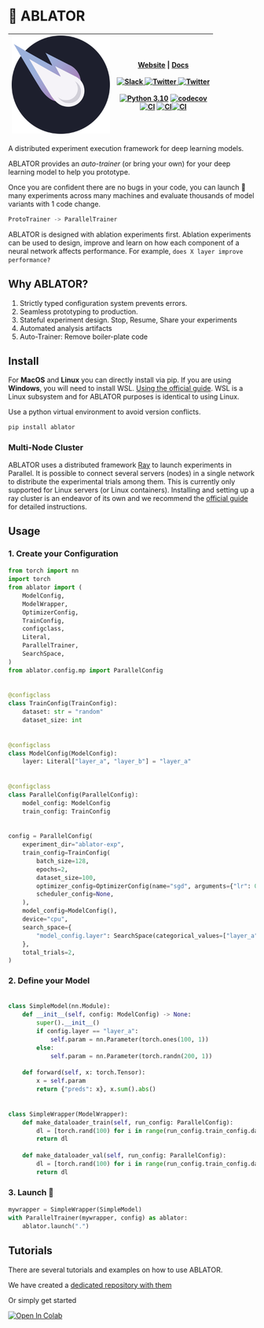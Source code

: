 # 🚀 ABLATOR

|<img src="docs/source/_static/logo.png" alt="logo" width="200"/>|  [Website](https://ablator.org) \| [Docs](https://docs.ablator.org) </br></br><a href="https://join.slack.com/t/ablator/shared_invite/zt-23ak9ispz-HObgZSEZhyNcTTSGM_EERw" target="_blank"> <img class="banner-icon" src="https://upload.wikimedia.org/wikipedia/commons/thumb/b/b9/Slack_Technologies_Logo.svg/1200px-Slack_Technologies_Logo.svg.png" height="20px" alt="Slack"> </a> <a href="https://twitter.com/ablator_org" target="_blank"> <img class="banner-icon" src="https://img.shields.io/twitter/url/https/twitter.com/ablator_org.svg?style=social&label=Follow%20%40ablator_org" height="20px" alt="Twitter"> </a> <a href="https://discord.gg/9dqThvGnUW" target="_blank"> <img class="banner-icon" src="https://dcbadge.vercel.app/api/server/9dqThvGnUW" height="20px" alt="Twitter"> </a> <br></br>[![Python 3.10](https://img.shields.io/badge/python-3.10+-blue.svg)](https://www.python.org/downloads/release/python-3100/) [![codecov](https://codecov.io/gh/fostiropoulos/ablator/graph/badge.svg?token=LUGKC1R8CG)](https://codecov.io/gh/fostiropoulos/ablator) </br>[![CI](https://github.com/fostiropoulos/ablator/actions/workflows/_linux_test.yml/badge.svg)](https://github.com/fostiropoulos/ablator/actions/workflows/_linux_test.yml) [![CI](https://github.com/fostiropoulos/ablator/actions/workflows/_mac_test.yml/badge.svg)](https://github.com/fostiropoulos/ablator/actions/workflows/_mac_test.yml)[![CI](https://github.com/fostiropoulos/ablator/actions/workflows/_wsl_test.yml/badge.svg)](https://github.com/fostiropoulos/ablator/actions/workflows/_wsl_test.yml) |
|--|--|


A distributed experiment execution framework for deep learning models.

ABLATOR provides an *auto-trainer* (or bring your own) for your deep learning model to help you prototype.

Once you are confident there are no bugs in your code, you can launch 🚀 many experiments across many machines and evaluate thousands of model variants with 1 code change.



```python
ProtoTrainer -> ParallelTrainer
```


ABLATOR is designed with ablation experiments first. Ablation experiments can be used to design, improve and learn on how each component of a neural network affects performance. For example, `does X layer improve performance?`

<!-- [figure] in progress  -->

## Why ABLATOR?

 1. Strictly typed configuration system prevents errors.
 2. Seamless prototyping to production.
 3. Stateful experiment design. Stop, Resume, Share your experiments
 4. Automated analysis artifacts
 5. Auto-Trainer: Remove boiler-plate code


## Install
For **MacOS** and **Linux** you can directly install via pip. If you are using **Windows**, you will need to install WSL. [Using the official guide](https://learn.microsoft.com/en-us/windows/wsl/install). WSL is a Linux subsystem and for ABLATOR purposes is identical to using Linux.


Use a python virtual environment to avoid version conflicts.

```bash
pip install ablator
```


### Multi-Node Cluster

ABLATOR uses a distributed framework [Ray](https://ray.io) to launch experiments in Parallel. It is possible to connect several servers (nodes) in a single network to distribute the experimental trials among them. This is currently only supported for Linux servers (or Linux containers). Installing and setting up a ray cluster is an endeavor of its own and we recommend the [official guide](https://docs.ray.io/en/latest/cluster/getting-started.html) for detailed instructions.

## Usage

### 1. Create your Configuration

```python
from torch import nn
import torch
from ablator import (
    ModelConfig,
    ModelWrapper,
    OptimizerConfig,
    TrainConfig,
    configclass,
    Literal,
    ParallelTrainer,
    SearchSpace,
)
from ablator.config.mp import ParallelConfig


@configclass
class TrainConfig(TrainConfig):
    dataset: str = "random"
    dataset_size: int


@configclass
class ModelConfig(ModelConfig):
    layer: Literal["layer_a", "layer_b"] = "layer_a"


@configclass
class ParallelConfig(ParallelConfig):
    model_config: ModelConfig
    train_config: TrainConfig


config = ParallelConfig(
    experiment_dir="ablator-exp",
    train_config=TrainConfig(
        batch_size=128,
        epochs=2,
        dataset_size=100,
        optimizer_config=OptimizerConfig(name="sgd", arguments={"lr": 0.1}),
        scheduler_config=None,
    ),
    model_config=ModelConfig(),
    device="cpu",
    search_space={
        "model_config.layer": SearchSpace(categorical_values=["layer_a", "layer_b"])
    },
    total_trials=2,
)

```

### 2. Define your Model

```python

class SimpleModel(nn.Module):
    def __init__(self, config: ModelConfig) -> None:
        super().__init__()
        if config.layer == "layer_a":
            self.param = nn.Parameter(torch.ones(100, 1))
        else:
            self.param = nn.Parameter(torch.randn(200, 1))

    def forward(self, x: torch.Tensor):
        x = self.param
        return {"preds": x}, x.sum().abs()


class SimpleWrapper(ModelWrapper):
    def make_dataloader_train(self, run_config: ParallelConfig):
        dl = [torch.rand(100) for i in range(run_config.train_config.dataset_size)]
        return dl

    def make_dataloader_val(self, run_config: ParallelConfig):
        dl = [torch.rand(100) for i in range(run_config.train_config.dataset_size)]
        return dl
```

### 3. Launch 🚀

```python
mywrapper = SimpleWrapper(SimpleModel)
with ParallelTrainer(mywrapper, config) as ablator:
    ablator.launch(".")
```

## Tutorials

There are several tutorials and examples on how to use ABLATOR.

We have created a [dedicated repository with them](https://github.com/fostiropoulos/ablator-tutorials)

Or simply get started

<a target="_blank" href="https://colab.research.google.com/github/fostiropoulos/ablator-tutorials/blob/6d79f47703b05f99655a717662f717d238f5dbfc/notebooks/HPO.ipynb">
  <img src="https://colab.research.google.com/assets/colab-badge.svg" alt="Open In Colab"/>
</a>

